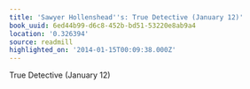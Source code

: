 ```yaml
---
title: 'Sawyer Hollenshead''s: True Detective (January 12)'
book_uuid: 6ed44b99-d6c8-452b-bd51-53220e8ab9a4
location: '0.326394'
source: readmill
highlighted_on: '2014-01-15T00:09:38.000Z'
---
```


True Detective (January 12)